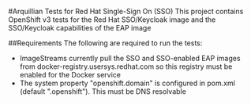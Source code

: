 #Arquillian Tests for Red Hat Single-Sign On (SSO)
This project contains OpenShift v3 tests for the Red Hat SSO/Keycloak image
and the SSO/Keycloak capabilities of the EAP image

##Requirements
The following are required to run the tests:
 * ImageStreams currently pull the SSO and SSO-enabled EAP images from docker-registry.usersys.redhat.com so this registry must be enabled for the Docker service
 * The system property "openshift.domain" is configured in pom.xml (default ".openshift"). This must be DNS resolvable
